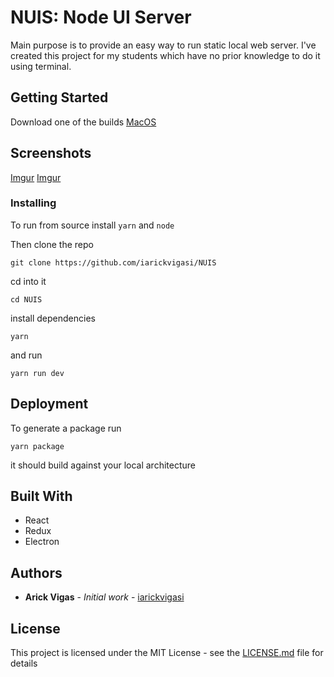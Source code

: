 # NUIS: Node UI Server

Main purpose is to provide an easy way to run static local web server. 
I've created this project for my students which have no prior knowledge to do it using terminal. 

## Getting Started

Download one of the builds 
[MacOS](https://github.com/iarickvigasi/NUIS/releases/download/v0.1.1/NUIS-0.1.1.dmg)

## Screenshots 
[Imgur](https://i.imgur.com/jRuDtTw.png)
[Imgur](https://i.imgur.com/23zNKIN.png)

### Installing

To run from source 
install `yarn` and `node`

Then clone the repo
```
git clone https://github.com/iarickvigasi/NUIS
```

cd into it
```
cd NUIS
```

install dependencies 
```
yarn
```

and run 
```
yarn run dev
```

## Deployment

To generate a package run 
```
yarn package
```
it should build against your local architecture

## Built With

* React
* Redux
* Electron

## Authors

* **Arick Vigas** - *Initial work* - [iarickvigasi](https://github.com/iarickvigasi)

## License

This project is licensed under the MIT License - see the [LICENSE.md](LICENSE.md) file for details


